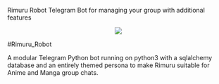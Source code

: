 Rimuru Robot Telegram Bot for managing your group with additional features

<p align="center">
  <img src="https://telegra.ph/file/94e8e0d5c5d6f3c0a35e2.jpg">
</p>
#Rimuru_Robot


A modular Telegram Python bot running on python3 with a sqlalchemy database and an entirely themed persona to make Rimuru suitable for Anime and Manga group chats.
